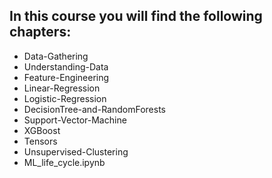 ## In this course you will find the following chapters:

- Data-Gathering
- Understanding-Data
- Feature-Engineering
- Linear-Regression
- Logistic-Regression
- DecisionTree-and-RandomForests
- Support-Vector-Machine
- XGBoost
- Tensors
- Unsupervised-Clustering
- ML_life_cycle.ipynb

